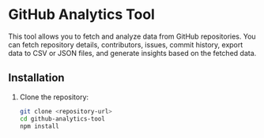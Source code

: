 # GitHub Analytics Tool

This tool allows you to fetch and analyze data from GitHub repositories. You can fetch repository details, contributors, issues, commit history, export data to CSV or JSON files, and generate insights based on the fetched data.

## Installation

1. Clone the repository:
   ```bash
   git clone <repository-url>
   cd github-analytics-tool
   npm install
